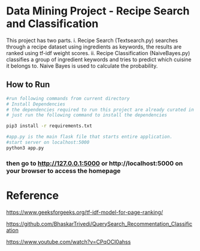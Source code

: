 # Data Mining Project - Recipe Search and Classification
This project has two parts. 
i. Recipe Search (Textsearch.py) searches through a recipe dataset using ingredients as keywords, the results are ranked using tf-idf weight scores.
ii. Recipe Classification (NaiveBayes.py) classifies a group of ingredient keywords and tries to predict which cuisine it belongs to. Naive Bayes is used to calculate the probability.

## How to Run
```bash
#run following commands from current directory
# Install Dependencies
# the dependencies required to run this project are already curated in the requirements.txt file
# just run the following command to install the dependencies

pip3 install -r requirements.txt

#app.py is the main flask file that starts entire application. 
#start server on localhost:5000
python3 app.py

```

### then go to http://127.0.0.1:5000 or  http://localhost:5000 on your browser to access the homepage
# Reference
https://www.geeksforgeeks.org/tf-idf-model-for-page-ranking/

https://github.com/BhaskarTrivedi/QuerySearch_Recommentation_Classification

https://www.youtube.com/watch?v=CPqOCI0ahss
